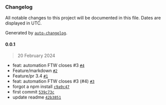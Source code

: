 ### Changelog

All notable changes to this project will be documented in this file. Dates are displayed in UTC.

Generated by [`auto-changelog`](https://github.com/CookPete/auto-changelog).

#### 0.0.1

> 20 February 2024

- feat: automation FTW closes #3 [`#4`](https://github.com/666alvin999/git-01/pull/4)
- Feature/markdown [`#2`](https://github.com/666alvin999/git-01/pull/2)
- Feature/pr 3.4 [`#1`](https://github.com/666alvin999/git-01/pull/1)
- feat: automation FTW closes #3 (#4) [`#3`](https://github.com/666alvin999/git-01/issues/3)
- forgot a npm install [`c9a9c47`](https://github.com/666alvin999/git-01/commit/c9a9c471768e825fbbaae74103f71395adad391e)
- first commit [`539c73c`](https://github.com/666alvin999/git-01/commit/539c73c230f6f332db6709a4fcc3d06eac67dbcb)
- update readme [`42b3851`](https://github.com/666alvin999/git-01/commit/42b3851c127cca89ff45f53ddc46e80d6273cd93)
